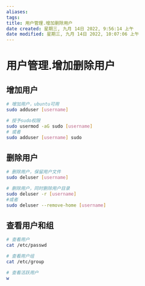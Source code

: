 ```yaml
---
aliases: 
tags: 
title: 用户管理.增加删除用户
date created: 星期三, 九月 14日 2022, 9:56:14 上午
date modified: 星期三, 九月 14日 2022, 10:07:06 上午
---
```


# 用户管理.增加删除用户

## 增加用户

```bash
# 增加用户，ubuntu可用
sudo adduser [username]

# 授予sudo权限
sudo usermod -aG sudo [username]
# 或者
sudo adduser [username] sudo
```

## 删除用户

```bash
# 删除用户，保留用户文件
sudo deluser [username]

# 删除用户，同时删除用户目录
sudo deluser -r [username]
#或者
sudo deluser --remove-home [username]
```

## 查看用户和组

```bash
# 查看用户
cat /etc/passwd

# 查看用户组
cat /etc/group

# 查看活跃用户
w
```
